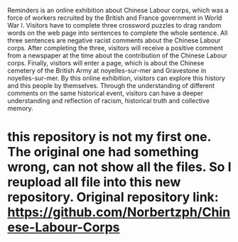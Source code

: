 Reminders is an online exhibition about Chinese Labour corps, which was a force of workers recruited by the British and France government in World War I. Visitors have to complete three crossword puzzles to drag random words on the web page into sentences to complete the whole sentence. All three sentences are negative racist comments about the Chinese Labour corps. After completing the three, visitors will receive a positive comment from a newspaper at the time about the contribution of the Chinese Labour corps. Finally, visitors will enter a page, which is about the Chinese cemetery of the British Army at noyelles-sur-mer and Gravestone in noyelles-sur-mer. By this online exhibition, visitors can explore this history and this people by themselves. Through the understanding of different comments on the same historical event, visitors can have a deeper understanding and reflection of racism, historical truth and collective memory.

# this repository is not my first one. The original one had something wrong, can not show all the files. So I reupload all file into this new repository.  Original repository link: https://github.com/Norbertzph/Chinese-Labour-Corps




